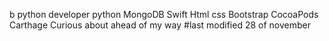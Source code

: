 b
python developer
python
MongoDB
Swift
Html
css
Bootstrap
CocoaPods
Carthage
Curious about ahead of my way
#last modified  28 of november
